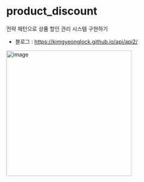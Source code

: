 # product_discount
전략 패턴으로 상품 할인 관리 시스템 구현하기
* 블로그 : <https://kimgyeonglock.github.io/api/api2/>

<img width="331" alt="image" src="https://github.com/user-attachments/assets/ea12dbbb-972b-4ed0-8d8b-05e993e9f8b9">
